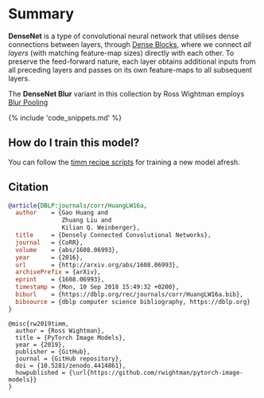 # Summary

**DenseNet** is a type of convolutional neural network that utilises dense connections between layers, through [Dense Blocks](http://www.paperswithcode.com/method/dense-block), where we connect *all layers* (with matching feature-map sizes) directly with each other. To preserve the feed-forward nature, each layer obtains additional inputs from all preceding layers and passes on its own feature-maps to all subsequent layers.

The **DenseNet Blur** variant in this collection by Ross Wightman employs [Blur Pooling](http://www.paperswithcode.com/method/blur-pooling)

{% include 'code_snippets.md' %}

## How do I train this model?

You can follow the [timm recipe scripts](https://rwightman.github.io/pytorch-image-models/scripts/) for training a new model afresh.

## Citation

```BibTeX
@article{DBLP:journals/corr/HuangLW16a,
  author    = {Gao Huang and
               Zhuang Liu and
               Kilian Q. Weinberger},
  title     = {Densely Connected Convolutional Networks},
  journal   = {CoRR},
  volume    = {abs/1608.06993},
  year      = {2016},
  url       = {http://arxiv.org/abs/1608.06993},
  archivePrefix = {arXiv},
  eprint    = {1608.06993},
  timestamp = {Mon, 10 Sep 2018 15:49:32 +0200},
  biburl    = {https://dblp.org/rec/journals/corr/HuangLW16a.bib},
  bibsource = {dblp computer science bibliography, https://dblp.org}
}
```

```
@misc{rw2019timm,
  author = {Ross Wightman},
  title = {PyTorch Image Models},
  year = {2019},
  publisher = {GitHub},
  journal = {GitHub repository},
  doi = {10.5281/zenodo.4414861},
  howpublished = {\url{https://github.com/rwightman/pytorch-image-models}}
}
```

<!--
Type: model-index
Collections:
- Name: DenseNet
  Paper:
    Title: Densely Connected Convolutional Networks
    URL: https://paperswithcode.com/paper/densely-connected-convolutional-networks
Models:
- Name: densenet121
  In Collection: DenseNet
  Metadata:
    FLOPs: 3641843200
    Parameters: 7980000
    File Size: 32376726
    Architecture:
    - 1x1 Convolution
    - Average Pooling
    - Batch Normalization
    - Convolution
    - Dense Block
    - Dense Connections
    - Dropout
    - Max Pooling
    - ReLU
    - Softmax
    Tasks:
    - Image Classification
    Training Techniques:
    - Kaiming Initialization
    - Nesterov Accelerated Gradient
    - Weight Decay
    Training Data:
    - ImageNet
    ID: densenet121
    LR: 0.1
    Epochs: 90
    Layers: 121
    Dropout: 0.2
    Crop Pct: '0.875'
    Momentum: 0.9
    Batch Size: 256
    Image Size: '224'
    Weight Decay: 0.0001
    Interpolation: bicubic
  Code: https://github.com/rwightman/pytorch-image-models/blob/d8e69206be253892b2956341fea09fdebfaae4e3/timm/models/densenet.py#L295
  Weights: https://github.com/rwightman/pytorch-image-models/releases/download/v0.1-weights/densenet121_ra-50efcf5c.pth
  Results:
  - Task: Image Classification
    Dataset: ImageNet
    Metrics:
      Top 1 Accuracy: 75.56%
      Top 5 Accuracy: 92.65%
- Name: densenet161
  In Collection: DenseNet
  Metadata:
    FLOPs: 9931959264
    Parameters: 28680000
    File Size: 115730790
    Architecture:
    - 1x1 Convolution
    - Average Pooling
    - Batch Normalization
    - Convolution
    - Dense Block
    - Dense Connections
    - Dropout
    - Max Pooling
    - ReLU
    - Softmax
    Tasks:
    - Image Classification
    Training Techniques:
    - Kaiming Initialization
    - Nesterov Accelerated Gradient
    - Weight Decay
    Training Data:
    - ImageNet
    ID: densenet161
    LR: 0.1
    Epochs: 90
    Layers: 161
    Dropout: 0.2
    Crop Pct: '0.875'
    Momentum: 0.9
    Batch Size: 256
    Image Size: '224'
    Weight Decay: 0.0001
    Interpolation: bicubic
  Code: https://github.com/rwightman/pytorch-image-models/blob/d8e69206be253892b2956341fea09fdebfaae4e3/timm/models/densenet.py#L347
  Weights: https://download.pytorch.org/models/densenet161-8d451a50.pth
  Results:
  - Task: Image Classification
    Dataset: ImageNet
    Metrics:
      Top 1 Accuracy: 77.36%
      Top 5 Accuracy: 93.63%
- Name: densenet169
  In Collection: DenseNet
  Metadata:
    FLOPs: 4316945792
    Parameters: 14150000
    File Size: 57365526
    Architecture:
    - 1x1 Convolution
    - Average Pooling
    - Batch Normalization
    - Convolution
    - Dense Block
    - Dense Connections
    - Dropout
    - Max Pooling
    - ReLU
    - Softmax
    Tasks:
    - Image Classification
    Training Techniques:
    - Kaiming Initialization
    - Nesterov Accelerated Gradient
    - Weight Decay
    Training Data:
    - ImageNet
    ID: densenet169
    LR: 0.1
    Epochs: 90
    Layers: 169
    Dropout: 0.2
    Crop Pct: '0.875'
    Momentum: 0.9
    Batch Size: 256
    Image Size: '224'
    Weight Decay: 0.0001
    Interpolation: bicubic
  Code: https://github.com/rwightman/pytorch-image-models/blob/d8e69206be253892b2956341fea09fdebfaae4e3/timm/models/densenet.py#L327
  Weights: https://download.pytorch.org/models/densenet169-b2777c0a.pth
  Results:
  - Task: Image Classification
    Dataset: ImageNet
    Metrics:
      Top 1 Accuracy: 75.9%
      Top 5 Accuracy: 93.02%
- Name: densenet201
  In Collection: DenseNet
  Metadata:
    FLOPs: 5514321024
    Parameters: 20010000
    File Size: 81131730
    Architecture:
    - 1x1 Convolution
    - Average Pooling
    - Batch Normalization
    - Convolution
    - Dense Block
    - Dense Connections
    - Dropout
    - Max Pooling
    - ReLU
    - Softmax
    Tasks:
    - Image Classification
    Training Techniques:
    - Kaiming Initialization
    - Nesterov Accelerated Gradient
    - Weight Decay
    Training Data:
    - ImageNet
    ID: densenet201
    LR: 0.1
    Epochs: 90
    Layers: 201
    Dropout: 0.2
    Crop Pct: '0.875'
    Momentum: 0.9
    Batch Size: 256
    Image Size: '224'
    Weight Decay: 0.0001
    Interpolation: bicubic
  Code: https://github.com/rwightman/pytorch-image-models/blob/d8e69206be253892b2956341fea09fdebfaae4e3/timm/models/densenet.py#L337
  Weights: https://download.pytorch.org/models/densenet201-c1103571.pth
  Results:
  - Task: Image Classification
    Dataset: ImageNet
    Metrics:
      Top 1 Accuracy: 77.29%
      Top 5 Accuracy: 93.48%
- Name: densenetblur121d
  In Collection: DenseNet
  Metadata:
    FLOPs: 3947812864
    Parameters: 8000000
    File Size: 32456500
    Architecture:
    - 1x1 Convolution
    - Batch Normalization
    - Blur Pooling
    - Convolution
    - Dense Block
    - Dense Connections
    - Dropout
    - Max Pooling
    - ReLU
    - Softmax
    Tasks:
    - Image Classification
    Training Data:
    - ImageNet
    ID: densenetblur121d
    Crop Pct: '0.875'
    Image Size: '224'
    Interpolation: bicubic
  Code: https://github.com/rwightman/pytorch-image-models/blob/d8e69206be253892b2956341fea09fdebfaae4e3/timm/models/densenet.py#L305
  Weights: https://github.com/rwightman/pytorch-image-models/releases/download/v0.1-weights/densenetblur121d_ra-100dcfbc.pth
  Results:
  - Task: Image Classification
    Dataset: ImageNet
    Metrics:
      Top 1 Accuracy: 76.59%
      Top 5 Accuracy: 93.2%
- Name: tv_densenet121
  In Collection: DenseNet
  Metadata:
    FLOPs: 3641843200
    Parameters: 7980000
    File Size: 32342954
    Architecture:
    - 1x1 Convolution
    - Average Pooling
    - Batch Normalization
    - Convolution
    - Dense Block
    - Dense Connections
    - Dropout
    - Max Pooling
    - ReLU
    - Softmax
    Tasks:
    - Image Classification
    Training Techniques:
    - SGD with Momentum
    - Weight Decay
    Training Data:
    - ImageNet
    ID: tv_densenet121
    LR: 0.1
    Epochs: 90
    Crop Pct: '0.875'
    LR Gamma: 0.1
    Momentum: 0.9
    Batch Size: 32
    Image Size: '224'
    LR Step Size: 30
    Weight Decay: 0.0001
    Interpolation: bicubic
  Code: https://github.com/rwightman/pytorch-image-models/blob/d8e69206be253892b2956341fea09fdebfaae4e3/timm/models/densenet.py#L379
  Weights: https://download.pytorch.org/models/densenet121-a639ec97.pth
  Results:
  - Task: Image Classification
    Dataset: ImageNet
    Metrics:
      Top 1 Accuracy: 74.74%
      Top 5 Accuracy: 92.15%
-->
